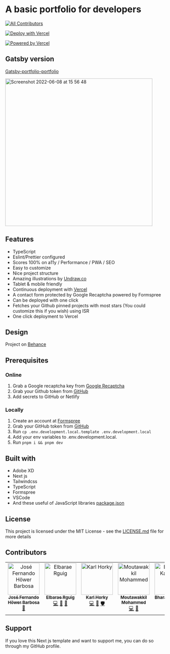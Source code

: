 # A basic portfolio for developers

<!-- ALL-CONTRIBUTORS-BADGE:START - Do not remove or modify this section -->
[![All Contributors](https://img.shields.io/badge/all_contributors-5-orange.svg?style=flat-square)](#contributors-)
<!-- ALL-CONTRIBUTORS-BADGE:END -->

[![Deploy with Vercel](https://vercel.com/button)](https://vercel.com/new/clone?repository-url=https%3A%2F%2Fgithub.com%2Fsmakosh%2Fnext-portfolio-dev&env=GITHUB_TOKEN&envDescription=Get%20your%20GitHub%20token&envLink=https%3A%2F%2Fgithub.com%2Fsettings%2Ftokens%2Fnew%3Fscopes%3Dpublic_repo%26description%3Dportfolio-dev&project-name=my-portfolio-dev&repo-name=my-portfolio-dev&demo-title=Next%20Portfolio%20Dev&demo-description=A%20simple%20portfolio%20for%20developers&demo-url=https%3A%2F%2Fportfolio-next.smakosh.com%2F&demo-image=http%3A%2F%2Fportfolio-next.smakosh.com%2Fassets%2Fthumbnail%2Fthumbnail.png&integration-ids=oac_SOUPsixV2TP6CkvfaB91Jhri)

[![Powered by Vercel](./powered-by-vercel.svg)](https://vercel.com?utm_source=smakosh&utm_campaign=oss)

## Gatsby version

[Gatsby-portfolio-portfolio](https://github.com/smakosh/gatsby-portfolio-dev)

<img width="465" alt="Screenshot 2022-06-08 at 15 56 48" src="https://user-images.githubusercontent.com/20082141/172635162-258fffac-de31-446e-89b7-364b71496065.png">

## Features

- TypeScript
- Eslint/Prettier configured
- Scores 100% on a11y / Performance / PWA / SEO
- Easy to customize
- Nice project structure
- Amazing illustrations by [Undraw.co](https://undraw.co)
- Tablet & mobile friendly
- Continuous deployment with [Vercel](https://vercel.com/?utm_source=smakosh)
- A contact form protected by Google Recaptcha powered by Formspree
- Can be deployed with one click
- Fetches your Github pinned projects with most stars (You could customize this if you wish) using ISR
- One click deployment to Vercel

## Design

Project on [Behance](https://www.behance.net/gallery/74172961/Free-Gatsby-portfolio-for-developers)

## Prerequisites

### Online

1. Grab a Google recaptcha key from [Google Recaptcha](https://www.google.com/recaptcha/admin)
2. Grab your Github token from [GitHub](https://github.com/settings/tokens/new?scopes=public_repo&description=portfolio-dev)
3. Add secrets to GitHub or Netlify

### Locally

1. Create an account at [Formspree](https://formspree.io/?utm_source=smakosh)
2. Grab your GitHub token from [GitHub](https://github.com/settings/tokens/new?scopes=public_repo&description=portfolio-dev)
3. Run `cp .env.development.local.template .env.development.local`
4. Add your env variables to .env.development.local.
5. Run `pnpm i && pnpm dev`

## Built with

- Adobe XD
- Next js
- Tailwindcss
- TypeScript
- Formspree
- VSCode
- And these useful of JavaScript libraries [package.json](package.json)

## License

This project is licensed under the MIT License - see the [LICENSE.md](LICENSE.md) file for more details

## Contributors

<!-- ALL-CONTRIBUTORS-LIST:START - Do not remove or modify this section -->
<!-- prettier-ignore-start -->
<!-- markdownlint-disable -->
<table>
  <tbody>
    <tr>
      <td align="center" valign="top" width="14.28%"><a href="https://upleveled.io/"><img src="https://avatars.githubusercontent.com/u/61600906?v=4?s=100" width="100px;" alt="José Fernando Höwer Barbosa"/><br /><sub><b>José Fernando Höwer Barbosa</b></sub></a><br /><a href="https://github.com/smakosh/next-portfolio-dev/commits?author=Josehower" title="Documentation">📖</a></td>
      <td align="center" valign="top" width="14.28%"><a href="https://github.com/Elbarae1921"><img src="https://avatars.githubusercontent.com/u/44276243?v=4?s=100" width="100px;" alt="Elbarae Rguig"/><br /><sub><b>Elbarae Rguig</b></sub></a><br /><a href="https://github.com/smakosh/next-portfolio-dev/commits?author=Elbarae1921" title="Code">💻</a> <a href="https://github.com/smakosh/next-portfolio-dev/commits?author=Elbarae1921" title="Documentation">📖</a> <a href="https://github.com/smakosh/next-portfolio-dev/issues?q=author%3AElbarae1921" title="Bug reports">🐛</a></td>
      <td align="center" valign="top" width="14.28%"><a href="https://upleveled.io"><img src="https://avatars.githubusercontent.com/u/1935696?v=4?s=100" width="100px;" alt="Karl Horky"/><br /><sub><b>Karl Horky</b></sub></a><br /><a href="https://github.com/smakosh/next-portfolio-dev/commits?author=karlhorky" title="Code">💻</a> <a href="https://github.com/smakosh/next-portfolio-dev/commits?author=karlhorky" title="Documentation">📖</a> <a href="#security-karlhorky" title="Security">🛡️</a></td>
      <td align="center" valign="top" width="14.28%"><a href="http://mwk.vercel.app"><img src="https://avatars.githubusercontent.com/u/70536218?v=4?s=100" width="100px;" alt="Moutawakkil Mohammed"/><br /><sub><b>Moutawakkil Mohammed</b></sub></a><br /><a href="https://github.com/smakosh/next-portfolio-dev/commits?author=mohammedmoutawakkil" title="Code">💻</a> <a href="https://github.com/smakosh/next-portfolio-dev/issues?q=author%3Amohammedmoutawakkil" title="Bug reports">🐛</a></td>
      <td align="center" valign="top" width="14.28%"><a href="https://github.com/bharathkalyans"><img src="https://avatars.githubusercontent.com/u/49526472?v=4?s=100" width="100px;" alt="Bharath Kalyan S"/><br /><sub><b>Bharath Kalyan S</b></sub></a><br /><a href="https://github.com/smakosh/next-portfolio-dev/issues?q=author%3Abharathkalyans" title="Bug reports">🐛</a></td>
    </tr>
  </tbody>
</table>

<!-- markdownlint-restore -->
<!-- prettier-ignore-end -->

<!-- ALL-CONTRIBUTORS-LIST:END -->

## Support

If you love this Next js template and want to support me, you can do so through my GitHub profile.
